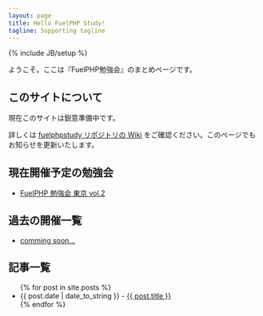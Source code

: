 ```yaml
---
layout: page
title: Hello FuelPHP Study!
tagline: Supporting tagline
---
```

{% include JB/setup %}

ようこそ。ここは『FuelPHP勉強会』のまとめページです。

## このサイトについて

現在このサイトは鋭意準備中です。

詳しくは [fuelphpstudy リポジトリの Wiki](https://github.com/fuelphpstudy/fuelphpstudy.github.com/wiki) をご確認ください。このページでもお知らせを更新いたします。

## 現在開催予定の勉強会

- [FuelPHP 勉強会 東京 vol.2](http://atnd.org/events/31017 "FuelPHP 勉強会 東京 vol.2 : ATND")

## 過去の開催一覧

- [comming soon...]()

## 記事一覧

<ul class="posts">
  {% for post in site.posts %}
    <li><span>{{ post.date | date_to_string }}</span> - <a href="{{ BASE_PATH }}{{ post.url }}">{{ post.title }}</a></li>
  {% endfor %}
</ul>

